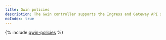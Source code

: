 ```yaml
---
title: Gwin policies
description: The Gwin controller supports the Ingress and Gateway API specifications. There is a policy mechanism to configure additional {{ alb-full-name }} capabilities beyond the standard {{ k8s }} specification.
noIndex: true
---
```


{% include [gwin-policies](../../_includes/managed-kubernetes/alb-ref/gwin-policies.md) %}